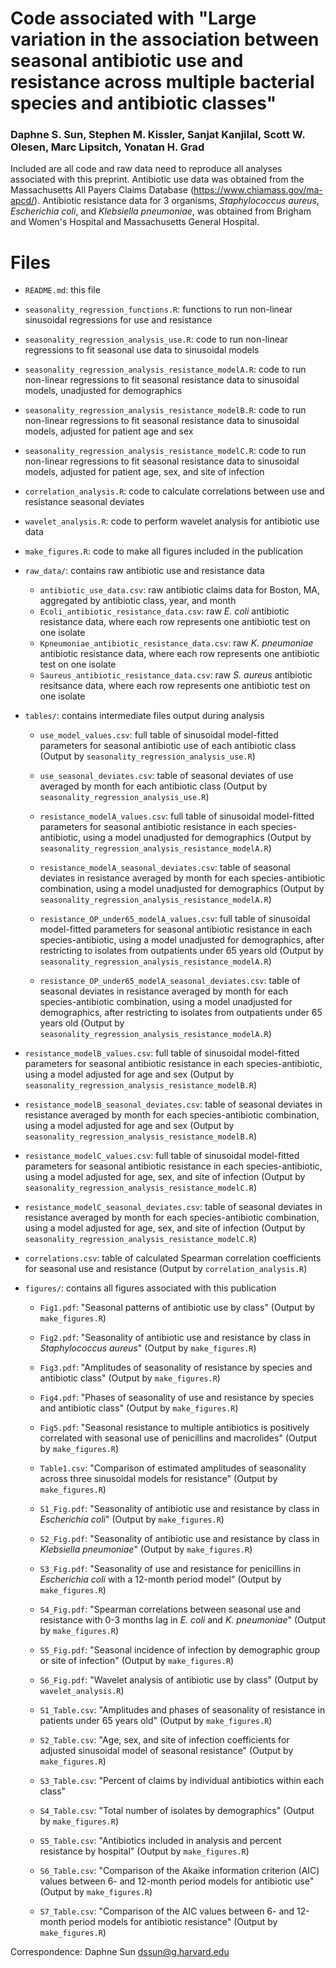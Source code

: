 # Code associated with "Large variation in the association between seasonal antibiotic use and resistance across multiple bacterial species and antibiotic classes"

### Daphne S. Sun, Stephen M. Kissler, Sanjat Kanjilal, Scott W. Olesen, Marc Lipsitch, Yonatan H. Grad

Included are all code and raw data need to reproduce all analyses associated with this preprint. Antibiotic use data was obtained from the Massachusetts All Payers Claims Database (https://www.chiamass.gov/ma-apcd/). Antibiotic resistance data for 3 organisms, *Staphylococcus aureus*, *Escherichia coli*, and *Klebsiella pneumoniae*, was obtained from Brigham and Women's Hospital and Massachusetts General Hospital. 

# Files 
- `README.md`: this file

- `seasonality_regression_functions.R`: functions to run non-linear sinusoidal regressions for use and resistance
- `seasonality_regression_analysis_use.R`: code to run non-linear regressions to fit seasonal use data to sinusoidal models
- `seasonality_regression_analysis_resistance_modelA.R`: code to run non-linear regressions to fit seasonal resistance data to sinusoidal models, unadjusted for demographics
- `seasonality_regression_analysis_resistance_modelB.R`: code to run non-linear regressions to fit seasonal resistance data to sinusoidal models, adjusted for patient age and sex
- `seasonality_regression_analysis_resistance_modelC.R`: code to run non-linear regressions to fit seasonal resistance data to sinusoidal models, adjusted for patient age, sex, and site of infection
- `correlation_analysis.R`: code to calculate correlations between use and resistance seasonal deviates 
- `wavelet_analysis.R`: code to perform wavelet analysis for antibiotic use data
- `make_figures.R`: code to make all figures included in the publication 

- `raw_data/`: contains raw antibiotic use and resistance data
  - `antibiotic_use_data.csv`: raw antibiotic claims data for Boston, MA, aggregated by antibiotic class, year, and month
  - `Ecoli_antibiotic_resistance_data.csv`: raw *E. coli* antibiotic resistance data, where each row represents one antibiotic test on one isolate
  - `Kpneumoniae_antibiotic_resistance_data.csv`: raw *K. pneumoniae* antibiotic resistance data, where each row represents one antibiotic test on one isolate 
  - `Saureus_antibiotic_resistance_data.csv`: raw *S. aureus* antibiotic resitsance data, where each row represents one antibiotic test on one isolate

- `tables/`: contains intermediate files output during analysis
  - `use_model_values.csv`: full table of sinusoidal model-fitted parameters for seasonal antibiotic use of each antibiotic class (Output by `seasonality_regression_analysis_use.R`)
  - `use_seasonal_deviates.csv`: table of seasonal deviates of use averaged by month for each antibiotic class (Output by `seasonality_regression_analysis_use.R`)
  
  - `resistance_modelA_values.csv`: full table of sinusoidal model-fitted parameters for seasonal antibiotic resistance in each species-antibiotic, using a model unadjusted for demographics (Output by `seasonality_regression_analysis_resistance_modelA.R`)
  - `resistance_modelA_seasonal_deviates.csv`: table of seasonal deviates in resistance averaged by month for each species-antibiotic combination, using a model unadjusted for demographics (Output by `seasonality_regression_analysis_resistance_modelA.R`)
  
  - `resistance_OP_under65_modelA_values.csv`: full table of sinusoidal model-fitted parameters for seasonal antibiotic resistance in each species-antibiotic, using a model unadjusted for demographics, after restricting to isolates from outpatients under 65 years old (Output by `seasonality_regression_analysis_resistance_modelA.R`)
  - `resistance_OP_under65_modelA_seasonal_deviates.csv`: table of seasonal deviates in resistance averaged by month for each species-antibiotic combination, using a model unadjusted for demographics, after restricting to isolates from outpatients under 65 years old (Output by `seasonality_regression_analysis_resistance_modelA.R`)
  
 - `resistance_modelB_values.csv`: full table of sinusoidal model-fitted parameters for seasonal antibiotic resistance in each species-antibiotic, using a model adjusted for age and sex (Output by `seasonality_regression_analysis_resistance_modelB.R`)
 - `resistance_modelB_seasonal_deviates.csv`: table of seasonal deviates in resistance averaged by month for each species-antibiotic combination, using a model adjusted for age and sex (Output by `seasonality_regression_analysis_resistance_modelB.R`)
 
  - `resistance_modelC_values.csv`: full table of sinusoidal model-fitted parameters for seasonal antibiotic resistance in each species-antibiotic, using a model adjusted for age, sex, and site of infection (Output by `seasonality_regression_analysis_resistance_modelC.R`)
  - `resistance_modelC_seasonal_deviates.csv`: table of seasonal deviates in resistance averaged by month for each species-antibiotic combination, using a model adjusted for age, sex, and site of infection (Output by `seasonality_regression_analysis_resistance_modelC.R`)
  
  - `correlations.csv`: table of calculated Spearman correlation coefficients for seasonal use and resistance (Output by `correlation_analysis.R`)

- `figures/`: contains all figures associated with this publication
  - `Fig1.pdf`: "Seasonal patterns of antibiotic use by class" (Output by `make_figures.R`)
  - `Fig2.pdf`: "Seasonality of antibiotic use and resistance by class in *Staphylococcus aureus*" (Output by `make_figures.R`)
  - `Fig3.pdf`: "Amplitudes of seasonality of resistance by species and antibiotic class" (Output by `make_figures.R`)
  - `Fig4.pdf`: "Phases of seasonality of use and resistance by species and antibiotic class" (Output by `make_figures.R`)
  - `Fig5.pdf`: "Seasonal resistance to multiple antibiotics is positively correlated with seasonal use of penicillins and macrolides" (Output by `make_figures.R`)
  - `Table1.csv`: "Comparison of estimated amplitudes of seasonality across three sinusoidal models for resistance" (Output by `make_figures.R`)
  
  - `S1_Fig.pdf`: "Seasonality of antibiotic use and resistance by class in *Escherichia coli*" (Output by `make_figures.R`)
  - `S2_Fig.pdf`: "Seasonality of antibiotic use and resistance by class in *Klebsiella pneumoniae*" (Output by `make_figures.R`)
  - `S3_Fig.pdf`: "Seasonality of use and resistance for penicillins in *Escherichia coli* with a 12-month period model" (Output by `make_figures.R`)
  - `S4_Fig.pdf`: "Spearman correlations between seasonal use and resistance with 0-3 months lag in *E. coli* and *K. pneumoniae*" (Output by `make_figures.R`)
  - `S5_Fig.pdf`: "Seasonal incidence of infection by demographic group or site of infection" (Output by `make_figures.R`)
  - `S6_Fig.pdf`: "Wavelet analysis of antibiotic use by class" (Output by `wavelet_analysis.R`)
  
  - `S1_Table.csv`: "Amplitudes and phases of seasonality of resistance in patients under 65 years old" (Output by `make_figures.R`)
  - `S2_Table.csv`: "Age, sex, and site of infection coefficients for adjusted sinusoidal model of seasonal resistance" (Output by `make_figures.R`)
  - `S3_Table.csv`: "Percent of claims by individual antibiotics within each class"
  - `S4_Table.csv`: "Total number of isolates by demographics" (Output by `make_figures.R`)
  - `S5_Table.csv`: "Antibiotics included in analysis and percent resistance by hospital" (Output by `make_figures.R`)
  - `S6_Table.csv`: "Comparison of the Akaike information criterion (AIC) values between 6- and 12-month period models for antibiotic use" (Output by `make_figures.R`)
  - `S7_Table.csv`: "Comparison of the AIC values between 6- and 12-month period models for antibiotic resistance" (Output by `make_figures.R`)


Correspondence: Daphne Sun <dssun@g.harvard.edu>
